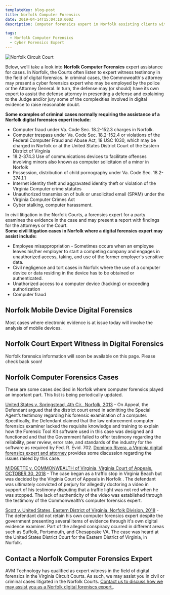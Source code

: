 ```yaml
---
templateKey: blog-post
title: Norfolk Computer Forensics
date: 2019-04-14T15:04:10.000Z
description: Computer forensics expert in Norfolk assisting clients with civil and criminal cases.  Digital forensics for attorneys handling civil and criminal cases.

tags:
  - Norfolk Computer Forensics
  - Cyber Forensics Expert
---
```

![Norfolk Circuit Court](/img/norfolkcircuit.jpg)

Below, we’ll take a look into **Norfolk Computer Forensics** expert assistance for cases.  In Norfolk, the Courts often listen to expert witness testimony in the field of digital forensics.  In criminal cases, the Commowealth's attorney may present a cyber forensics expert who may be employed by the police or the Attorney General.  In turn, the defense may (or should) have its own expert to assist the defense attorney in presenting a defense and explaining to the Judge and/or jury some of the complexities involved in digital evidence to raise reasonable doubt.

**Some examples of criminal cases normally requiring the assistance of a Norfolk digital forensics expert include:**
* Computer fraud under Va. Code Sec. 18.2-152.3 charges in Norfolk.
* Computer trespass under Va. Code Sec. 18.2-152.4 or violations of the Federal Computer Fraud and Abuse Act, 18 USC 1030, which may be charged in Norfolk or at the United States District Court of the Eastern District of Virginia
* 18.2-374.3 Use of communications devices to facilitate offenses involving minors also known as computer solicitaion of a minor in Norfolk
* Possession, distribution of child pornography under Va. Code Sec. 18.2-374.1.1
* Internet identity theft and aggravated identity theft or violation of the Virginia Computer crime statutes 
* Unauthorized transmission of bulk or unsolicited email (SPAM) under the Virginia Computer Crimes Act 
* Cyber stalking, computer harassment.

In civil litigation in the Norfolk Courts, a forensics expert for a party examines the evidence in the case and may present a report with findings for the attorneys or the Court.  
**Some civil litigation cases in Norfolk where a digital forensics expert may assist include:** 
* Employee misappropriation - Sometimes occurs when an employee leaves his/her employer to start a competing company and engages in unauthorized access, taking, and use of the former employer's sensitive data.
* Civil negligence and tort cases in Norfolk where the use of a computer device or data residing in the device has to be obtained or authenticated.  
* Unathorized access to a computer device (hacking) or exceeding authorization
* Computer fraud

## Norfolk Mobile Device Digital Forensics
Most cases where electronic evidence is at issue today will involve the analysis of mobile devices.   

## Norfolk Court Expert Witness in Digital Forensics

Norfolk forensics information will soon be available on this page.  Please check back soon! 

## Norfolk Computer Forensics Cases

These are some cases decided in Norfolk where computer forensics played an important part. This list is being periodically updated.

[United States v. Springstead, 4th Cir., Norfolk, 2013](https://www.cyberforensics.tech/norfolk-va-defendant-convicted-of-possession-of-contraband) - On Appeal, the Defendant argued that the district court erred in admitting the Special Agent’s testimony regarding his forensic examination of a computer. Specifically, the Defendant claimed that the law enforcement computer forensics examiner lacked the requisite knowledge and training to explain how the Forensic Tool Kit software used in this case was designed and functioned and that the Government failed to offer testimony regarding the reliability, peer review, error rate, and standards of the industry for the software as required by Fed. R. Evid. 702.  [Domingo Rivera, a Virginia digital forensics expert and attorney](http://www.forensicsvirginia.com/norfolk-va-defendant-challenges-conviction-for-possession-of-child-pornography.html) provides some discussion regarding the issues raised by this case.

[MIDGETTE v. COMMONWEALTH of Virginia, Virginia Court of Appeals, OCTOBER 30, 2018](https://www.cyberforensics.tech/traffic-stops-perjury-and-computer-forensics) - The case began as a traffic stop in Virginia Beach but was decided by the Virginia Court of Appeals in Norfolk . The defendant was ultimately convicted of perjury for allegedly doctoring a video in support of his testimony disputing that a traffic light was not red when he was stopped. The lack of authenticity of the video was established through the testimony of the Commonwealth’s computer forensics expert.

[Scott v. United States, Eastern District of Virginia, Norfolk Division, 2018](https://www.cyberforensics.tech/android-device-forensics-to-identify-email-owner-in-virginia) - The defendant did not retain his own computer forensics expert despite the government presenting several items of evidence through it's own digital evidence examiner. Part of the alleged conspiracy ocurred in different areas such as Suffolk, Portsmouth, and Chesapeake VA.  The case was heard at the United States District Court for the Eastern District of Virginia, in Norfolk.

## Contact a Norfolk Computer Forensics Expert

AVM Technology has qualified as expert witness in the field of digital forensics in the Virginia Circuit Courts.  As such, we may assist you in civil or criminal cases litigated in the Norfolk Courts.  [Contact us to discuss how we may assist you as a Norfolk digital foreniscs expert.](/contact-us).
